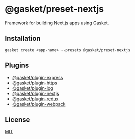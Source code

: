 # @gasket/preset-nextjs

Framework for building Next.js apps using Gasket.

## Installation

```
gasket create <app-name> --presets @gasket/preset-nextjs
```

## Plugins

- [@gasket/plugin-express](/packages/gasket-plugin-express/README.md)
- [@gasket/plugin-https](/packages/gasket-plugin-https/README.md)
- [@gasket/plugin-log](/packages/gasket-plugin-log/README.md)
- [@gasket/plugin-nextjs](/packages/gasket-plugin-nextjs/README.md)
- [@gasket/plugin-redux](/packages/gasket-plugin-redux/README.md)
- [@gasket/plugin-webpack](/packages/gasket-plugin-webpack/README.md)

## License

[MIT](./LICENSE.md)
